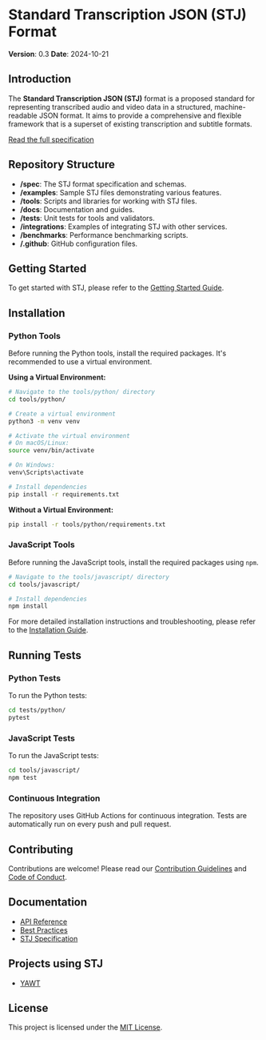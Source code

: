 # Standard Transcription JSON (STJ) Format

**Version**: 0.3
**Date**: 2024-10-21

## Introduction

The **Standard Transcription JSON (STJ)** format is a proposed standard for representing transcribed audio and video data in a structured, machine-readable JSON format. It aims to provide a comprehensive and flexible framework that is a superset of existing transcription and subtitle formats.

[Read the full specification](./spec/stj-specification.md)

## Repository Structure

- **/spec**: The STJ format specification and schemas.
- **/examples**: Sample STJ files demonstrating various features.
- **/tools**: Scripts and libraries for working with STJ files.
- **/docs**: Documentation and guides.
- **/tests**: Unit tests for tools and validators.
- **/integrations**: Examples of integrating STJ with other services.
- **/benchmarks**: Performance benchmarking scripts.
- **/.github**: GitHub configuration files.

## Getting Started

To get started with STJ, please refer to the [Getting Started Guide](./docs/getting-started.md).

## Installation

### Python Tools

Before running the Python tools, install the required packages. It's recommended to use a virtual environment.

**Using a Virtual Environment:**

```bash
# Navigate to the tools/python/ directory
cd tools/python/

# Create a virtual environment
python3 -m venv venv

# Activate the virtual environment
# On macOS/Linux:
source venv/bin/activate

# On Windows:
venv\Scripts\activate

# Install dependencies
pip install -r requirements.txt
```

**Without a Virtual Environment:**

```bash
pip install -r tools/python/requirements.txt
```

### JavaScript Tools

Before running the JavaScript tools, install the required packages using `npm`.

```bash
# Navigate to the tools/javascript/ directory
cd tools/javascript/

# Install dependencies
npm install
```

For more detailed installation instructions and troubleshooting, please refer to the [Installation Guide](./docs/installation.md).

## Running Tests

### Python Tests

To run the Python tests:

```bash
cd tests/python/
pytest
```

### JavaScript Tests

To run the JavaScript tests:

```bash
cd tools/javascript/
npm test
```

### Continuous Integration

The repository uses GitHub Actions for continuous integration. Tests are automatically run on every push and pull request.

## Contributing

Contributions are welcome! Please read our [Contribution Guidelines](./CONTRIBUTING.md) and [Code of Conduct](./CODE_OF_CONDUCT.md).

## Documentation

- [API Reference](./docs/api-reference.md)
- [Best Practices](./docs/best-practices.md)
- [STJ Specification](./spec/stj-specification.md)

## Projects using STJ

- [YAWT](https://github.com/yaniv-golan/YAWT)

## License

This project is licensed under the [MIT License](./LICENSE).
